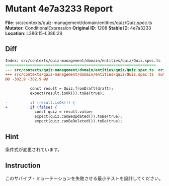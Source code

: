 # Mutant 4e7a3233 Report

**File**: src/contexts/quiz-management/domain/entities/quiz/Quiz.spec.ts
**Mutator**: ConditionalExpression
**Original ID**: 1208
**Stable ID**: 4e7a3233
**Location**: L386:15–L386:28

## Diff

```diff
Index: src/contexts/quiz-management/domain/entities/quiz/Quiz.spec.ts
===================================================================
--- src/contexts/quiz-management/domain/entities/quiz/Quiz.spec.ts	original
+++ src/contexts/quiz-management/domain/entities/quiz/Quiz.spec.ts	mutated #1208
@@ -382,9 +382,9 @@
 
           const result = Quiz.fromDraft(draft);
           expect(result.isOk()).toBe(true);
 
-          if (result.isOk()) {
+          if (false) {
             const quiz = result.value;
             expect(quiz.canBeUpdated()).toBe(true);
             expect(quiz.canBeDeleted()).toBe(true);
```

## Hint

条件式が変更されています。

## Instruction

このサバイブ・ミューテーションを失敗させる最小テストを設計してください。
